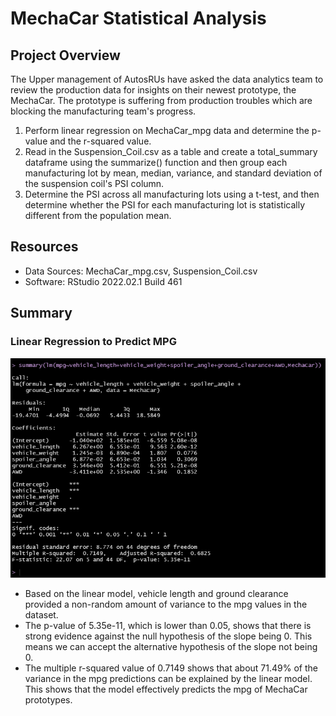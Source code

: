 # MechaCar Statistical Analysis

## Project Overview
The Upper management of AutosRUs have asked the data analytics team to review the production data for insights on their newest prototype, the MechaCar. The prototype is suffering from production troubles which are blocking the manufacturing team's progress.
1. Perform linear regression on MechaCar_mpg data and determine the p-value and the r-squared value.
2. Read in the Suspension_Coil.csv as a table and create a total_summary dataframe using the summarize() function and then group each manufacturing lot by mean, median, variance, and standard deviation of the suspension coil's PSI column.
3. Determine the PSI across all manufacturing lots using a t-test, and then determine whether the PSI for each manufacturing lot is statistically different from the population mean.

## Resources
- Data Sources: MechaCar_mpg.csv, Suspension_Coil.csv
- Software: RStudio 2022.02.1 Build 461

## Summary
### Linear Regression to Predict MPG
![Summary_Linear_Model](Images/Summary_Linear_Model.png)
- Based on the linear model, vehicle length and ground clearance provided a non-random amount of variance to the mpg values in the dataset.
- The p-value of 5.35e-11, which is lower than 0.05, shows that there is strong evidence against the null hypothesis of the slope being 0. This means we can accept the alternative hypothesis of the slope not being 0.
- The multiple r-squared value of 0.7149 shows that about 71.49% of the variance in the mpg predictions can be explained by the linear model. This shows that the model effectively predicts the mpg of MechaCar prototypes.
